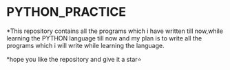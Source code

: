# PYTHON_PRACTICE
*This repository contains all the programs which i have written till now,while learning the PYTHON language till now and my plan is to write all the programs which i will write while learning the language.

*hope you like the repository and give it a star⭐
